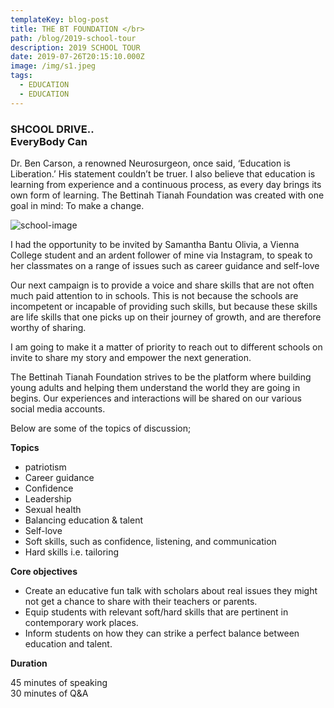 ```yaml
---
templateKey: blog-post
title: THE BT FOUNDATION </br>
path: /blog/2019-school-tour
description: 2019 SCHOOL TOUR
date: 2019-07-26T20:15:10.000Z
image: /img/s1.jpeg
tags:
  - EDUCATION
  - EDUCATION
---
```

<h3>SHCOOL DRIVE..<br>EveryBody Can<br></h3>

Dr. Ben Carson, a renowned Neurosurgeon, once said, ‘Education is Liberation.’ His statement couldn’t be truer. I also believe that education is learning from experience and a continuous process, as every day brings its own form of learning. The Bettinah Tianah Foundation was created with one goal in mind: To make a change.

![school-image](/img/s2.jpeg)

<p>
I had the opportunity to be invited by Samantha Bantu Olivia, a Vienna College student and an ardent follower of mine via Instagram, to speak to her classmates on a range of issues such as career guidance and self-love
</p>
<p>
Our next campaign is to provide a voice and share skills that are not often much paid attention to in schools. This is not because the schools are incompetent or incapable of providing such skills, but because these skills are life skills that one picks up on their journey of growth, and are therefore worthy of sharing.

I am going to make it a matter of priority to reach out to different schools on invite to share my story and empower the next generation. 
</p>
<p>
The Bettinah Tianah Foundation strives to be the platform where building young adults and helping them understand the world they are going in begins. Our experiences and interactions will be shared on our various social media accounts.
</p>
</p>
   Below are some of the topics of discussion;
</p>
<p>
    <strong>Topics</strong>
</p>
<ul>
    <li>patriotism</li>
    <li>Career guidance</li>
    <li>Confidence</li>
    <li>Leadership</li>
    <li>Sexual health</li>
    <li>Balancing education & talent</li>
    <li>Self-love</li>
    <li>Soft skills, such as confidence, listening, and communication</li>
    <li>Hard skills i.e. tailoring</li>
</ul>
<p>
    <strong>Core objectives</strong>
</p>
<ul>
    <li>
    Create an educative fun talk with scholars about real issues they might not get a chance to share with their teachers or parents.
    </li>
  <li>
  Equip students with relevant soft/hard skills that are pertinent in contemporary work places.
  </li>
  <li>
    Inform students on how they can strike a perfect balance between education and talent.
  </li>
</ul>

<p>
    <strong>Duration</strong>
</p>
<p style="text-align:left">
    45 minutes of speaking
    <br>
    30 minutes of Q&A
</p>
<p>
    <br>
</p>
